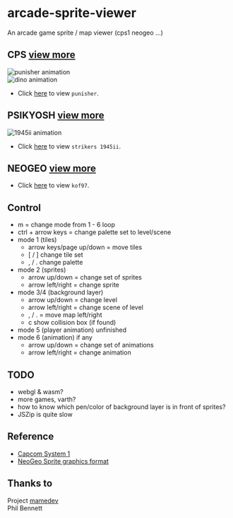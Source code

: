# arcade-sprite-viewer
An arcade game sprite / map viewer (cps1 neogeo ...)

## CPS [view more](https://github.com/bombzj/arcade-sprite-viewer/tree/master/cps)
![punisher animation](https://raw.githubusercontent.com/bombzj/arcade-sprite-viewer/master/res/punisheranim.gif)<br/>
![dino animation](https://raw.githubusercontent.com/bombzj/arcade-sprite-viewer/master/res/animdino.gif)<br/>

* Click [here](https://bombzj.github.io/arcade-sprite-viewer/) to view `punisher`.

## PSIKYOSH [view more](https://github.com/bombzj/arcade-sprite-viewer/tree/master/psi)
![1945ii animation](https://raw.githubusercontent.com/bombzj/arcade-sprite-viewer/master/res/anim1945ii.gif)<br/>

* Click [here](https://bombzj.github.io/arcade-sprite-viewer/?1945ii) to view `strikers 1945ii`.

## NEOGEO [view more](https://github.com/bombzj/arcade-sprite-viewer/tree/master/neo)

* Click [here](https://bombzj.github.io/arcade-sprite-viewer/?kof97) to view `kof97`.

## Control
* m = change mode from 1 - 6 loop
* ctrl + arrow keys = change palette set to level/scene
* mode 1 (tiles)
  * arrow keys/page up/down = move tiles
  * \[ / \] change tile set
  * , / . change palette
* mode 2 (sprites)
  * arrow up/down = change set of sprites
  * arrow left/right = change sprite
* mode 3/4 (background layer)
  * arrow up/down = change level
  * arrow left/right = change scene of level
  * , / . = move map left/right
  * c show collision box (if found)
* mode 5 (player animation) unfinished
* mode 6 (animation) if any
  * arrow up/down = change set of animations
  * arrow left/right = change animation

## TODO
* webgl & wasm?
* more games, varth?
* how to know which pen/color of background layer is in front of sprites?
* JSZip is quite slow

## Reference
* [Capcom System 1](https://patpend.net/technical/arcade/cps1.html)
* [NeoGeo Sprite graphics format](https://wiki.neogeodev.org/index.php?title=Sprite_graphics_format)

## Thanks to
Project [mamedev](https://github.com/mamedev/mame)<br/>
Phil Bennett
